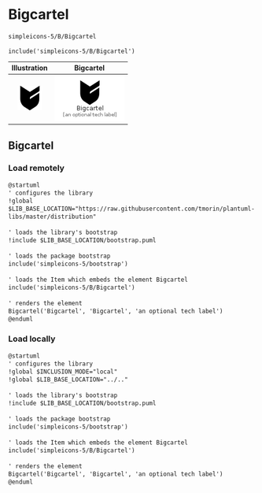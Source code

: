 # Bigcartel


```text
simpleicons-5/B/Bigcartel
```

```text
include('simpleicons-5/B/Bigcartel')
```



| Illustration | Bigcartel |
| :---: | :---: |
| ![illustration for Illustration](../../simpleicons-5/B/Bigcartel.png) | ![illustration for Bigcartel](../../simpleicons-5/B/Bigcartel.Local.png) |




## Bigcartel

### Load remotely
```plantuml
@startuml
' configures the library
!global $LIB_BASE_LOCATION="https://raw.githubusercontent.com/tmorin/plantuml-libs/master/distribution"

' loads the library's bootstrap
!include $LIB_BASE_LOCATION/bootstrap.puml

' loads the package bootstrap
include('simpleicons-5/bootstrap')

' loads the Item which embeds the element Bigcartel
include('simpleicons-5/B/Bigcartel')

' renders the element
Bigcartel('Bigcartel', 'Bigcartel', 'an optional tech label')
@enduml
```

### Load locally
```plantuml
@startuml
' configures the library
!global $INCLUSION_MODE="local"
!global $LIB_BASE_LOCATION="../.."

' loads the library's bootstrap
!include $LIB_BASE_LOCATION/bootstrap.puml

' loads the package bootstrap
include('simpleicons-5/bootstrap')

' loads the Item which embeds the element Bigcartel
include('simpleicons-5/B/Bigcartel')

' renders the element
Bigcartel('Bigcartel', 'Bigcartel', 'an optional tech label')
@enduml
```

